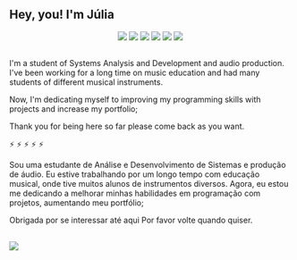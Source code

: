 ## Hey, you! I'm Júlia


 
 
<div align="center"> 
  <a href="https://www.youtube.com/channel/UCv7b7jAR9vAVOknn2KNbDSg" target="_blank"><img src="https://img.shields.io/badge/YouTube-FF0000?style=for-the-badge&logo=youtube&logoColor=white" target="_blank"></a>
  <a href="https://www.instagram.com/moonlher/" target="_blank"><img src="https://img.shields.io/badge/-Instagram-%23E4405F?style=for-the-badge&logo=instagram&logoColor=white" target="_blank"></a>
 	<a href="https://www.instagram.com/moonlher/" target="_blank"><img src="https://img.shields.io/badge/Twitch-9146FF?style=for-the-badge&logo=twitch&logoColor=white" target="_blank"></a>
 <a href="https://discord.gg/gRzCCSbE" target="_blank"><img src="https://img.shields.io/badge/Discord-7289DA?style=for-the-badge&logo=discord&logoColor=white" target="_blank"></a> 
  <a href = "mailto:m00nlh3r@gmail.com"><img src="https://img.shields.io/badge/-Gmail-%23333?style=for-the-badge&logo=gmail&logoColor=white" target="_blank"></a>
  <a href="https://www.linkedin.com/in/júlia-t-alves-dos-santos-27151a215/" target="_blank"><img src="https://img.shields.io/badge/-LinkedIn-%230077B5?style=for-the-badge&logo=linkedin&logoColor=white" target="_blank"></a> 
 
 
 
</div>
  
 ##
 ##
 ##
 ##
 ##
 ##
 I'm a student of Systems Analysis and Development and audio production.
I've been working for a long time on music education and had many students of different musical instruments.

Now, I'm dedicating myself to improving my programming skills with projects and increase my portfolio;

Thank you for being here so far
please come back as you want.

⚡
⚡
⚡
⚡
⚡
 
 Sou uma estudante de Análise e Desenvolvimento de Sistemas e produção de áudio.
Eu estive trabalhando por um longo tempo com educação musical, onde tive muitos alunos de instrumentos diversos.
Agora, eu estou me dedicando a melhorar minhas habilidades em programação com projetos, aumentando meu portfólio;

Obrigada por se interessar até aqui 
Por favor volte quando quiser.
    
 ##
 ##
 ##
 ##
 ##
 ##  
<IMG SRC="https://i.pinimg.com/originals/65/f3/42/65f342137b9a315311b97b1ee2df979c.gif" >





